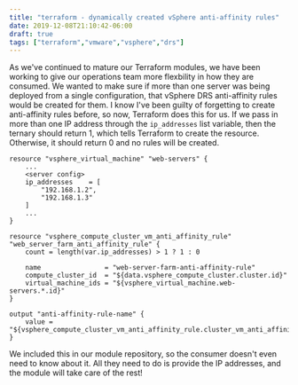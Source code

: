 ```yaml
---
title: "terraform - dynamically created vSphere anti-affinity rules"
date: 2019-12-08T21:10:42-06:00
draft: true
tags: ["terraform","vmware","vsphere","drs"]
---
```


As we've continued to mature our Terraform modules, we have been working to give our operations team more flexbility in how they are consumed. We wanted to make sure if more than one server was being deployed from a single configuration, that vSphere DRS anti-affinity rules would be created for them. I know I've been guilty of forgetting to create anti-affinity rules before, so now, Terraform does this for us. If we pass in more than one IP address through the `ip_addresses` list variable, then the ternary should return 1, which tells Terraform to create the resource. Otherwise, it should return 0 and no rules will be created.

```hcl
resource "vsphere_virtual_machine" "web-servers" {
    ...
    <server config>
    ip_addresses    = [
        "192.168.1.2",
        "192.168.1.3"
    ]
    ...
}

resource "vsphere_compute_cluster_vm_anti_affinity_rule" "web_server_farm_anti_affinity_rule" {
    count = length(var.ip_addresses) > 1 ? 1 : 0

    name                = "web-server-farm-anti-affinity-rule"
    compute_cluster_id  = "${data.vsphere_compute_cluster.cluster.id}"
    virtual_machine_ids = "${vsphere_virtual_machine.web-servers.*.id}"
}

output "anti-affinity-rule-name" {
    value = "${vsphere_compute_cluster_vm_anti_affinity_rule.cluster_vm_anti_affinity_rule.*.name}"
}
```

We included this in our module repository, so the consumer doesn't even need to know about it. All they need to do is provide the IP addresses, and the module will take care of the rest!
